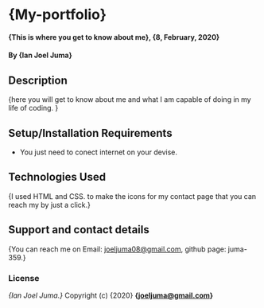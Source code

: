 # {My-portfolio}
#### {This is where you get to know about me}, {8, February, 2020}
#### By **{Ian Joel Juma}**
## Description
{here you will  get to know about me and what I am capable of doing in my life of coding. }
## Setup/Installation Requirements
* You just need to conect internet on your devise. 
## Technologies Used
{I used HTML and CSS. to make the icons for my contact page that you can reach my by just a click.}
## Support and contact details
{You can reach me on Email: joeljuma08@gmail.com, github page: juma-359.}
### License
*{Ian Joel Juma.}*
Copyright (c) {2020} **{joeljuma@gmail.com}**
